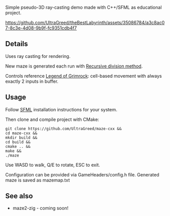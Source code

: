 Simple pseudo-3D ray-casting demo made with C++/SFML as educational project.

https://github.com/UltraGreed/theBestLabyrinth/assets/35086784/a3c8ac07-8c3e-4d08-9b9f-fc9351cdb4f7

Details
-------

Uses ray casting for rendering.

New maze is generated each run with [Recursive division method](https://en.wikipedia.org/wiki/Maze_generation_algorithm#Recursive_division_method).

Controls reference [Legend of Grimrock](https://store.steampowered.com/app/207170/Legend_of_Grimrock/): cell-based movement with always exactly 2 inputs in buffer.

Usage
-----

Follow [SFML](https://github.com/SFML/SFML) installation instructions for your system.

Then clone and compile project with CMake:

    git clone https://github.com/UltraGreed/maze-cxx &&
    cd maze-cxx &&
    mkdir build &&
    cd build &&
    cmake .. &&
    make &&
    ./maze

Use WASD to walk, Q/E to rotate, ESC to exit.

Configuration can be provided via GameHeaders/config.h file. Generated maze is saved as mazemap.txt

See also
--------
- maze2-zig - coming soon!

